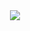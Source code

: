 <div id="header" align="center">
  <img src="https://giphy.com/embed/h408T6Y5GfmXBKW62l" />
  </div>
